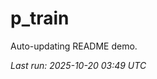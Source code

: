 # p_train

Auto-updating README demo.

<!--START_SECTION:status-->
_Last run: 2025-10-20 03:49 UTC_
<!--END_SECTION:status-->













































































































































































































































































































































































































































































































































































































































































































































































































































































































































































































































































































































































































































































































































